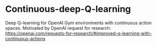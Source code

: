 # Continuous-deep-Q-learning
Deep Q-learning for OpenAI Gym environments with continuous action spaces. Motivated by OpenAI request for research: https://openai.com/requests-for-research/#improved-q-learning-with-continuous-actions
